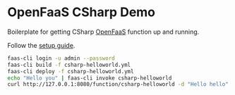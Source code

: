 OpenFaaS CSharp Demo
===

Boilerplate for getting CSharp [OpenFaaS](https://github.com/openfaas/faas) function up and running.

Follow the [setup guide](https://docs.openfaas.com/deployment/docker-swarm/).

```bash
faas-cli login -u admin --password
faas-cli build -f csharp-helloworld.yml
faas-cli deploy -f csharp-helloworld.yml
echo "Hello you" | faas-cli invoke csharp-helloworld
curl http://127.0.0.1:8080/function/csharp-helloworld -d "Hello hello"
```
